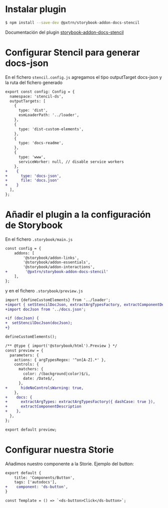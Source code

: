# Instalar plugin

``` bash
$ npm install --save-dev @pxtrn/storybook-addon-docs-stencil
```

Documentación del plugin [storybook-addon-docs-stencil](https://storybook.js.org/addons/@pxtrn/storybook-addon-docs-stencil)


# Configurar Stencil para generar docs-json

En el fichero `stencil.config.js` agregamos el tipo outputTarget docs-json y la ruta del fichero generado

``` diff
export const config: Config = {
  namespace: 'stencil-ds',
  outputTargets: [
    {
      type: 'dist',
      esmLoaderPath: '../loader',
    },
    {
      type: 'dist-custom-elements',
    },
    {
      type: 'docs-readme',
    },
    {
      type: 'www',
      serviceWorker: null, // disable service workers
    },
+    {
+      type: 'docs-json',
+      file: 'docs.json'
+    }
  ],
};

```

# Añadir el plugin a la configuración de Storybook

En el fichero `.storybook/main.js`

``` diff
const config = {
    addons: [
        '@storybook/addon-links',
        '@storybook/addon-essentials',
        '@storybook/addon-interactions',
+        '@pxtrn/storybook-addon-docs-stencil'
    ],
};
```

y en el fichero `.storybook/preview.js`

``` diff
import {defineCustomElements} from '../loader';
+import { setStencilDocJson, extractArgTypesFactory, extractComponentDescription  } from '@pxtrn/storybook-addon-docs-stencil';
+import docJson from '../docs.json';

+if (docJson) {
+  setStencilDocJson(docJson);
+}

defineCustomElements();

/** @type { import('@storybook/html').Preview } */
const preview = {
  parameters: {
    actions: { argTypesRegex: '^on[A-Z].*' },
    controls: {
      matchers: {
        color: /(background|color)$/i,
        date: /Date$/,
      },
+      hideNoControlsWarning: true,
    },
+    docs: {
+      extractArgTypes: extractArgTypesFactory({ dashCase: true }),
+      extractComponentDescription
+    },
  },
};

export default preview;

```

# Configurar nuestra Storie

Añadimos nuestro componente a la Storie. Ejemplo del button:

``` diff
export default {
    title: 'Components/Button',
    tags: ['autodocs'],
+    component: 'ds-button',
}

const Template = () => `<ds-button>Click</ds-button>`;

```